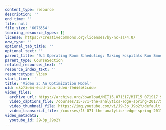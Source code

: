 ```yaml
---
content_type: resource
description: ''
end_time: ''
file: null
file_size: '6076354'
learning_resource_types: []
license: https://creativecommons.org/licenses/by-nc-sa/4.0/
ocw_type: ''
optional_tab_title: ''
optional_text: ''
parent_title: '9.4 Operating Room Scheduling: Making Hospitals Run Smoothly  (Recitation)'
parent_type: CourseSection
related_resources_text: ''
resource_index_text: ''
resourcetype: Video
start_time: ''
title: 'Video 2: An Optimization Model'
uid: e8273e64-04dd-14bc-3de0-f9646b82c0de
video_files:
  archive_url: https://archive.org/download/MIT15.071S17/MIT15_071S17_Session_9.4.03_300k.mp4
  video_captions_file: /courses/15-071-the-analytics-edge-spring-2017/574e5c98f17157d386dd5d961f1e7a3e_J9-3p_J9o2Y.vtt
  video_thumbnail_file: https://img.youtube.com/vi/J9-3p_J9o2Y/default.jpg
  video_transcript_file: /courses/15-071-the-analytics-edge-spring-2017/8b24811bfd245cde8c7a93e971729d5a_J9-3p_J9o2Y.pdf
video_metadata:
  youtube_id: J9-3p_J9o2Y
---
```

